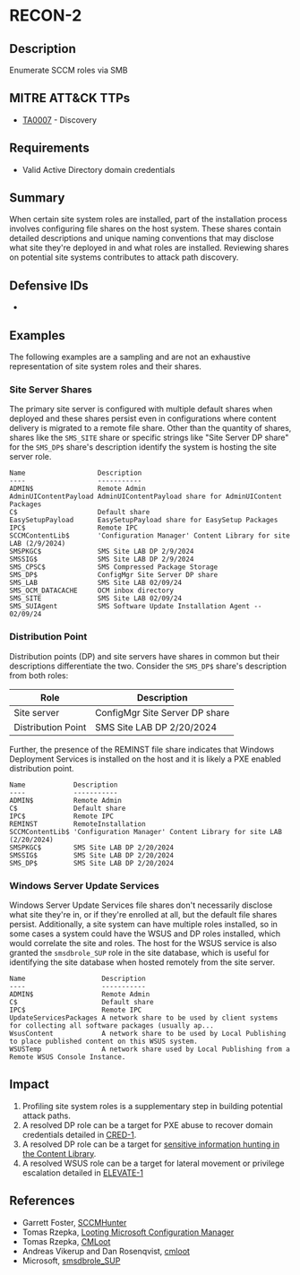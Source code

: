 # RECON-2

## Description
Enumerate SCCM roles via SMB

## MITRE ATT&CK TTPs
- [TA0007](https://attack.mitre.org/tactics/TA0007/) - Discovery

## Requirements
- Valid Active Directory domain credentials

## Summary
When certain site system roles are installed, part of the installation process involves configuring file shares on the host system. These shares contain detailed descriptions and unique naming conventions that may disclose what site they're deployed in and what roles are installed. Reviewing shares on potential site systems contributes to attack path discovery. 

## Defensive IDs
- 

## Examples
The following examples are a sampling and are not an exhaustive representation of site system roles and their shares.

### Site Server Shares
The primary site server is configured with multiple default shares when deployed and these shares persist even in configurations where content delivery is migrated to a remote file share. Other than the quantity of shares, shares like the `SMS_SITE` share or specific strings like "Site Server DP share" for the `SMS_DP$` share's description identify the system is hosting the site server role.

```
Name                  Description
----                  -----------
ADMIN$                Remote Admin
AdminUIContentPayload AdminUIContentPayload share for AdminUIContent Packages
C$                    Default share
EasySetupPayload      EasySetupPayload share for EasySetup Packages
IPC$                  Remote IPC
SCCMContentLib$       'Configuration Manager' Content Library for site LAB (2/9/2024)
SMSPKGC$              SMS Site LAB DP 2/9/2024
SMSSIG$               SMS Site LAB DP 2/9/2024
SMS_CPSC$             SMS Compressed Package Storage
SMS_DP$               ConfigMgr Site Server DP share
SMS_LAB               SMS Site LAB 02/09/24
SMS_OCM_DATACACHE     OCM inbox directory
SMS_SITE              SMS Site LAB 02/09/24
SMS_SUIAgent          SMS Software Update Installation Agent -- 02/09/24
```

### Distribution Point
Distribution points (DP) and site servers have shares in common but their descriptions differentiate the two. Consider the `SMS_DP$` share's description from both roles:

|Role| Description|
|---------|------|
|Site server| ConfigMgr Site Server DP share|
|Distribution Point|SMS Site LAB DP 2/20/2024|

Further, the presence of the REMINST file share indicates that Windows Deployment Services is installed on the host and it is likely a PXE enabled distribution point.

```
Name            Description
----            -----------
ADMIN$          Remote Admin
C$              Default share
IPC$            Remote IPC
REMINST         RemoteInstallation
SCCMContentLib$ 'Configuration Manager' Content Library for site LAB (2/20/2024)
SMSPKGC$        SMS Site LAB DP 2/20/2024
SMSSIG$         SMS Site LAB DP 2/20/2024
SMS_DP$         SMS Site LAB DP 2/20/2024
```
### Windows Server Update Services
Windows Server Update Services file shares don't necessarily disclose what site they're in, or if they're enrolled at all, but the default file shares persist. Additionally, a site system can have multiple roles installed, so in some cases a system could have the WSUS and DP roles installed, which would correlate the site and roles. The host for the WSUS service is also granted the `smsdbrole_SUP` role in the site database, which is useful for identifying the site database when hosted remotely from the site server. 
```
Name                   Description
----                   -----------
ADMIN$                 Remote Admin
C$                     Default share
IPC$                   Remote IPC
UpdateServicesPackages A network share to be used by client systems for collecting all software packages (usually ap...
WsusContent            A network share to be used by Local Publishing to place published content on this WSUS system.
WSUSTemp               A network share used by Local Publishing from a Remote WSUS Console Instance.
```

## Impact
1. Profiling site system roles is a supplementary step in building potential attack paths.
2. A resolved DP role can be a target for PXE abuse to recover domain credentials detailed in [CRED-1](../../CRED/CRED-1/cred-1_description.md).
3. A resolved DP role can be a target for [sensitive information hunting in the Content Library](https://rzec.se/blog/looting-microsoft-configuration-manager).
4. A resolved WSUS role can be a target for lateral movement or privilege escalation detailed in [ELEVATE-1](../../ELEVATE/ELEVATE-1/ELEVATE-1_description.md)

## References
- Garrett Foster, [SCCMHunter](https://github.com/garrettfoster13/sccmhunter)
- Tomas Rzepka, [Looting Microsoft Configuration Manager](https://rzec.se/blog/looting-microsoft-configuration-manager/)
- Tomas Rzepka, [CMLoot](https://github.com/1njected/CMLoot)
- Andreas Vikerup and Dan Rosenqvist, [cmloot](https://github.com/shelltrail/cmloot)
- Microsoft, [smsdbrole_SUP](https://learn.microsoft.com/en-us/mem/configmgr/core/plan-design/hierarchy/accounts#smsdbrole_sup)